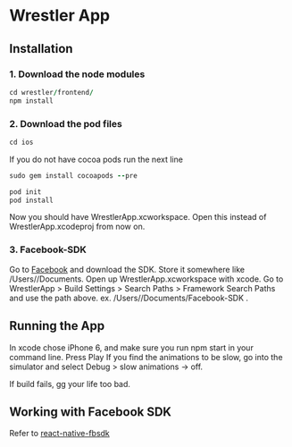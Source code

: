 # Wrestler App
## Installation
### 1. Download the node modules
```ruby
cd wrestler/frontend/
npm install
```
### 2. Download the pod files
```ruby
cd ios
```
If you do not have cocoa pods run the next line
```ruby
sudo gem install cocoapods --pre
```
```ruby
pod init
pod install
```
Now you should have WrestlerApp.xcworkspace. Open this instead of WrestlerApp.xcodeproj from now on.

### 3. Facebook-SDK
Go to [Facebook](https://developers.facebook.com/docs/ios) and download the SDK. Store it somewhere like /Users/<user>/Documents.
Open up WrestlerApp.xcworkspace with xcode.
Go to WrestlerApp > Build Settings > Search Paths > Framework Search Paths and use the path above. ex. /Users/<user>/Documents/Facebook-SDK .

## Running the App
In xcode chose iPhone 6, and make sure you run npm start in your command line.
Press Play
If you find the animations to be slow, go into the simulator and select Debug > slow animations -> off.

If build fails, gg your life too bad.

## Working with Facebook SDK
Refer to [react-native-fbsdk](https://github.com/facebook/react-native-fbsdk)
